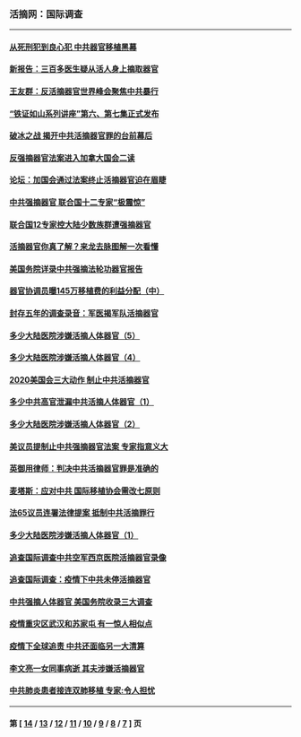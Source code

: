 ### 活摘网：国际调查
---
#### [从死刑犯到良心犯 中共器官移植黑幕](../../pages/nf5947/n13764669.md?07250430) 
#### [新报告：三百多医生疑从活人身上摘取器官](../../pages/nf5947/n13703044.md?07250430) 
#### [王友群：反活摘器官世界峰会聚焦中共暴行](../../pages/nf5947/n13250738.md?07250430) 
#### [“铁证如山系列讲座”第六、第七集正式发布](../../pages/nf5947/n13106287.md?07250430) 
#### [破冰之战 揭开中共活摘器官罪的台前幕后](../../pages/nf5947/n13082457.md?07250430) 
#### [反强摘器官法案进入加拿大国会二读](../../pages/nf5947/n13033450.md?07250430) 
#### [论坛：加国会通过法案终止活摘器官迫在眉睫](../../pages/nf5947/n13029839.md?07250430) 
#### [中共强摘器官 联合国十二专家“极震惊”](../../pages/nf5947/n13024313.md?07250430) 
#### [联合国12专家控大陆少数族群遭强摘器官](../../pages/nf5947/n13023877.md?07250430) 
#### [活摘器官你真了解？来龙去脉图解一次看懂](../../pages/nf5947/n13013820.md?07250430) 
#### [美国务院详录中共强摘法轮功器官报告](../../pages/nf5947/n12944519.md?07250430) 
#### [器官协调员曝145万移植费的利益分配（中）](../../pages/nf5947/n12894547.md?07250430) 
#### [封存五年的调查录音：军医揭军队活摘器官](../../pages/nf5947/n12798692.md?07250430) 
#### [多少大陆医院涉嫌活摘人体器官（5）](../../pages/nf5947/n12768383.md?07250430) 
#### [多少大陆医院涉嫌活摘人体器官（4）](../../pages/nf5947/n12664434.md?07250430) 
#### [2020美国会三大动作 制止中共活摘器官](../../pages/nf5947/n12682004.md?07250430) 
#### [多少中共高官泄漏中共活摘人体器官（1）](../../pages/nf5947/n12671234.md?07250430) 
#### [多少大陆医院涉嫌活摘人体器官（2）](../../pages/nf5947/n12655589.md?07250430) 
#### [美议员提制止中共强摘器官法案 专家指意义大](../../pages/nf5947/n12630561.md?07250430) 
#### [英御用律师：判决中共活摘器官罪是准确的](../../pages/nf5947/n12580740.md?07250430) 
#### [麦塔斯：应对中共 国际移植协会需改七原则](../../pages/nf5947/n12514711.md?07250430) 
#### [法65议员连署法律提案 抵制中共活摘罪行](../../pages/nf5947/n12437047.md?07250430) 
#### [多少大陆医院涉嫌活摘人体器官（1）](../../pages/nf5947/n12414284.md?07250430) 
#### [追查国际调查中共空军西京医院活摘器官录像](../../pages/nf5947/n12348837.md?07250430) 
#### [追查国际调查：疫情下中共未停活摘器官](../../pages/nf5947/n12273415.md?07250430) 
#### [中共强摘人体器官 美国务院收录三大调查](../../pages/nf5947/n12181488.md?07250430) 
#### [疫情重灾区武汉和苏家屯 有一惊人相似点](../../pages/nf5947/n12150824.md?07250430) 
#### [疫情下全球追责 中共还面临另一大清算](../../pages/nf5947/n12070397.md?07250430) 
#### [李文亮一女同事病逝 其夫涉嫌活摘器官](../../pages/nf5947/n11957882.md?07250430) 
#### [中共肺炎患者接连双肺移植 专家:令人担忧](../../pages/nf5947/n11945516.md?07250430) 

---
#### 第 [ [14](./14.md?07250430) / [13](./13.md?07250430) / [12](./12.md?07250430) / [11](./11.md?07250430) / [10](./10.md?07250430) / [9](./9.md?07250430) / [8](./8.md?07250430) / [7](./7.md?07250430) ] 页
